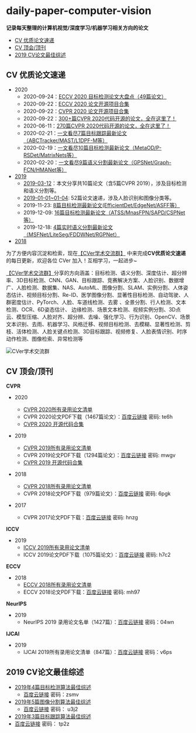# daily-paper-computer-vision
**记录每天整理的计算机视觉/深度学习/机器学习相关方向的论文**

- [CV 优质论文速递](#PaperDaily)
- [CV 顶会/顶刊](#TopPaper)
- [2019 CV论文最佳综述](#TopSurvey)

<a name="PaperDaily"></a>

## CV 优质论文速递

- 2020
  - 2020-09-24：[ECCV 2020 目标检测论文大盘点（49篇论文）](https://mp.weixin.qq.com/s/SRj6H4pK1BdzHjiDAC_2NA)
  - 2020-09-22：[ECCV 2020 论文开源项目合集](https://github.com/amusi/ECCV2020-Code)
  - 2020-09-22：[CVPR 2020 论文开源项目合集](https://github.com/amusi/CVPR2020-Code)
  - 2020-09-22：[300+篇CVPR 2020代码开源的论文，全在这里了！](https://mp.weixin.qq.com/s/6ns4tktWhAbW2Ru_CkWu4Q)
  - 2020-06-11：[270篇CVPR 2020代码开源的论文，全在这里了！](https://mp.weixin.qq.com/s/9tIrqcJsF_P-4JZag6cCGw)
  - 2020-02-21：[一文看尽7篇目标跟踪最新论文（ABCTracker/MAST/L1DPF-M等）](https://mp.weixin.qq.com/s/I9Eq3RnIT0XQvWc5GILmVA)
  - 2020-02-19：[一文看尽10篇目标检测最新论文（MetaOD/P-RSDet/MatrixNets等）](https://mp.weixin.qq.com/s/x0b73c_5CYCUw4zUaei75g)
  - 2020-02-20：[一文看尽9篇语义分割最新论文（GPSNet/Graph-FCN/HMANet等）](https://mp.weixin.qq.com/s/E687mJnB-y8BSDjT5EhqvQ)
- [2019](2019-Paper.md)
  - [2019-03-12](2019/03/12.md)：本文分享共10篇论文（含5篇CVPR 2019），涉及目标检测和语义分割等。
  - [2019-01-01~01-04](2019/01/01-04.md): 52篇论文速递，涉及人脸识别和图像分类等。
  - 2019-11-23: [8篇目标检测最新论文(EfficientDet/EdgeNet/ASFF等）](https://mp.weixin.qq.com/s/qRr0199V1X-E5kTlXTcvig)
  - 2019-12-09: [16篇目标检测最新论文（ATSS/MnasFPN/SAPD/CSPNet等）](https://mp.weixin.qq.com/s/q_0NntaL04zh5GYPC55oqw)
  - 2019-12-18: [4篇实时语义分割最新论文（MSFNet/LiteSeg/FDDWNet/RGPNet）](https://mp.weixin.qq.com/s/-WD5adiSWOxRIT3nZf6R_Q)
- [2018](2018-Paper.md)

为了方便内容沉淀和检索，现在[【CVer学术交流群】](https://t.zsxq.com/nIieyRz) 中来完成**CV优质论文速递**的每日更新，欢迎各位 CVer 加入！互相学习，一起进步~

[【CVer学术交流群】](https://t.zsxq.com/nIieyRz)分享的方向涵盖：目标检测、语义分割、深度估计、超分辨率、3D目标检测、CNN、GAN、目标跟踪、竞赛解决方案、人脸识别、数据增广、人脸检测、数据集、NAS、AutoML、图像分割、SLAM、实例分割、人体姿态估计、视频目标分割、Re-ID、医学图像分割、显著性目标检测、自动驾驶、人群密度估计、PyTorch、人脸、车道线检测、去雾 、全景分割、行人检测、文本检测、OCR、6D姿态估计、 边缘检测、场景文本检测、视频实例分割、3D点云、模型压缩、人脸对齐、超分辨、去噪、强化学习、行为识别、OpenCV、场景文本识别、去雨、机器学习、风格迁移、视频目标检测、去模糊、显著性检测、剪枝、活体检测、人脸关键点检测、3D目标跟踪、视频修复、人脸表情识别、时序动作检测、图像检索、异常检测等

![CVer学术交流群](./CVer学术交流群.png)

<a name="TopPaper"></a>

## CV 顶会/顶刊

**CVPR**

- 2020
  - [CVPR 2020所有录用论文清单](http://openaccess.thecvf.com/CVPR2020.py)
  - CVPR 2020论文PDF下载（1467篇论文）：[百度云链接](https://pan.baidu.com/s/1DoPNWXpwEkzQdPOrLsO21w) 密码: te6h
  - [CVPR 2020 开源代码合集](https://github.com/amusi/CVPR2020-Code)

- 2019
  - [CVPR 2019所有录用论文清单](<http://openaccess.thecvf.com/CVPR2019.py>) 
  - CVPR 2019论文PDF下载（1294篇论文）：[百度云链接](https://pan.baidu.com/s/19ef0HOz4hduDpcEK2PY9Kw ) 密码: mwgv
  - [CVPR 2019 开源代码合集](<https://github.com/amusi/CVPR2019-Code>)
- 2018
  - [CVPR 2018所有录用论文清单](2018/cvpr2018-paper-list.csv) 
  - CVPR 2018论文PDF下载（979篇论文）：[百度云链接](https://pan.baidu.com/s/1lYEM_kkw1PWTkQzUvjG2pw)   密码: 6pgk 
- 2017
  - CVPR 2017论文PDF下载：[百度云链接](https://pan.baidu.com/s/1RP1wQBFxs8BT0KBLiukxBw)   密码: hnzg

**ICCV**

- 2019
  - [ICCV 2019所有录用论文清单](<http://openaccess.thecvf.com/ICCV2019.py>) 
  - ICCV 2019论文PDF下载（1075篇论文）：[百度云链接](https://pan.baidu.com/s/1snDhED1Y-6qbV1ImQoYIPA ) 密码: h7c2

**ECCV**

- 2018
  - [ECCV 2018所有录用论文清单](http://openaccess.thecvf.com/ECCV2018.py) 
  - ECCV 2018论文PDF下载：[百度云链接](https://pan.baidu.com/s/1Mg0Kw9bepUK6_vqqVSOjNQ)   密码: mh97

**NeurIPS**

- 2019
  - NeurIPS 2019 录用论文名单（1427篇）：[百度云链接](https://pan.baidu.com/s/1TxD263qqXmja3fBZVwtP3g)  密码：04wn 

**IJCAI**

- 2019
  - IJCAI 2019所有录用论文清单（847篇）：[百度云链接](https://pan.baidu.com/s/1mVEowSZLBcz3X-_CZt7svA)  密码：v6ps

<a name="TopSurvey"></a>

## 2019 CV论文最佳综述

- [2019年4篇目标检测算法最佳综述](https://zhuanlan.zhihu.com/p/94090477) 
  - [百度云链接](https://pan.baidu.com/s/1KPWaEqun3a1T5fddmrf49A)     密码：zsmv
- [2019年5篇图像分割算法最佳综述](https://zhuanlan.zhihu.com/p/95046357) 
  - [百度云链接]( https://pan.baidu.com/s/1m12K1yOgjLy2xfDuKnxz9w )     密码： u3j2
-  [2019年3篇目标跟踪算法最佳综述]( https://zhuanlan.zhihu.com/p/95499141 ) 
  - [百度云链接]( https://pan.baidu.com/s/1y8LKO_L2m8shcJJ5uNMa8A )     密码： tp2z 
